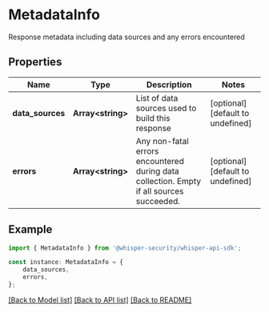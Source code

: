 # MetadataInfo

Response metadata including data sources and any errors encountered

## Properties

Name | Type | Description | Notes
------------ | ------------- | ------------- | -------------
**data_sources** | **Array&lt;string&gt;** | List of data sources used to build this response | [optional] [default to undefined]
**errors** | **Array&lt;string&gt;** | Any non-fatal errors encountered during data collection. Empty if all sources succeeded. | [optional] [default to undefined]

## Example

```typescript
import { MetadataInfo } from '@whisper-security/whisper-api-sdk';

const instance: MetadataInfo = {
    data_sources,
    errors,
};
```

[[Back to Model list]](../README.md#documentation-for-models) [[Back to API list]](../README.md#documentation-for-api-endpoints) [[Back to README]](../README.md)
